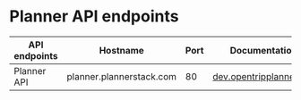 # Planner API endpoints

| API endpoints | Hostname                 | Port | Documentation                 |
|---------------|--------------------------|------|-------------------------------|
| Planner API   | planner.plannerstack.com | 80   | [dev.opentripplanner.org][1]  |

[1]: http://dev.opentripplanner.org/apidoc/0.15.0/resource_PlannerResource.html
